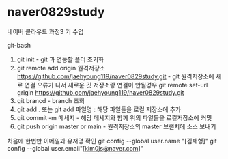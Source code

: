 # naver0829study
네이버 클라우드 과정3 기 수업


git-bash

1. git init - git 과 연동할 폴더 초기화
2. git remote add origin 원격저장소 https://github.com/jaehyoung119/naver0829study.git - git 원격저장소에 새로 연결
   오류가 나서 새로운 깃 저장소랑 연결이 안될경우
   git remote set-url grigin https://github.com/jaehyoung119/naver0829study.git
3. git brancd - branch 조회
4. git add . 또는 git add 파일명 : 해당 파일들을 로컬 저장소에 추가
5. git commit -m 메세지 - 해당 메세지와 함께 위의 파일들을 로컬저장소에 커밋
6. git push origin master or main - 원격저장소의 master 브랜치에 소스 보내기

처음에 한번만 이메일과 유저명 확인
git config --global user.name "[김재형]"
git config --global user.email"[kim0js@naver.com]"
